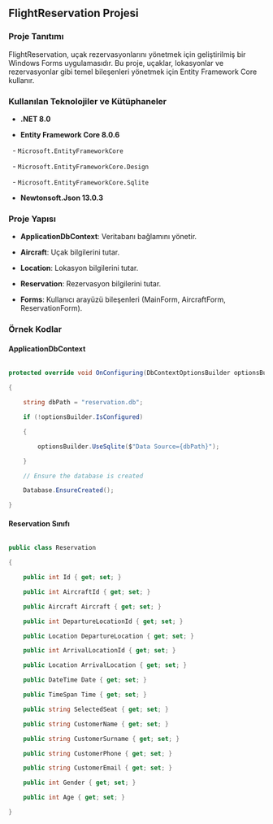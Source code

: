 ## FlightReservation Projesi

### Proje Tanıtımı

FlightReservation, uçak rezervasyonlarını yönetmek için geliştirilmiş bir Windows Forms uygulamasıdır. Bu proje, uçaklar, lokasyonlar ve rezervasyonlar gibi temel bileşenleri yönetmek için Entity Framework Core kullanır.

### Kullanılan Teknolojiler ve Kütüphaneler

- **.NET 8.0**

- **Entity Framework Core 8.0.6**

  - `Microsoft.EntityFrameworkCore`

  - `Microsoft.EntityFrameworkCore.Design`

  - `Microsoft.EntityFrameworkCore.Sqlite`

- **Newtonsoft.Json 13.0.3**

### Proje Yapısı

- **ApplicationDbContext**: Veritabanı bağlamını yönetir.

- **Aircraft**: Uçak bilgilerini tutar.

- **Location**: Lokasyon bilgilerini tutar.

- **Reservation**: Rezervasyon bilgilerini tutar.

- **Forms**: Kullanıcı arayüzü bileşenleri (MainForm, AircraftForm, ReservationForm).

### Örnek Kodlar

#### ApplicationDbContext

```csharp:FlightReservation/ApplicationDBContext.cs

protected override void OnConfiguring(DbContextOptionsBuilder optionsBuilder)

{

    string dbPath = "reservation.db";

    if (!optionsBuilder.IsConfigured)

    {

        optionsBuilder.UseSqlite($"Data Source={dbPath}");

    }

    // Ensure the database is created

    Database.EnsureCreated();

}

```

#### Reservation Sınıfı

```csharp:FlightReservation/Reservation.cs

public class Reservation

{

    public int Id { get; set; }

    public int AircraftId { get; set; }

    public Aircraft Aircraft { get; set; }

    public int DepartureLocationId { get; set; }

    public Location DepartureLocation { get; set; }

    public int ArrivalLocationId { get; set; }

    public Location ArrivalLocation { get; set; }

    public DateTime Date { get; set; }

    public TimeSpan Time { get; set; }

    public string SelectedSeat { get; set; }

    public string CustomerName { get; set; }

    public string CustomerSurname { get; set; }

    public string CustomerPhone { get; set; }

    public string CustomerEmail { get; set; }

    public int Gender { get; set; }

    public int Age { get; set; } 

}

```


